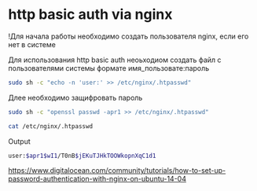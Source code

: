 # http basic auth via nginx
!Для начала работы необходимо создать пользователя nginx, если его нет в системе

Для использования http basic auth  неоьходиом создать файл с пользователями системы формате имя_пользовате:пароль
```bash
sudo sh -c "echo -n 'user:' >> /etc/nginx/.htpasswd"
```
Длее необходимо защифровать пароль
```bash
sudo sh -c "openssl passwd -apr1 >> /etc/nginx/.htpasswd"
```

```bash
cat /etc/nginx/.htpasswd
```
Output

```bash
user:$apr1$wI1/T0nB$jEKuTJHkTOOWkopnXqC1d1
```

https://www.digitalocean.com/community/tutorials/how-to-set-up-password-authentication-with-nginx-on-ubuntu-14-04